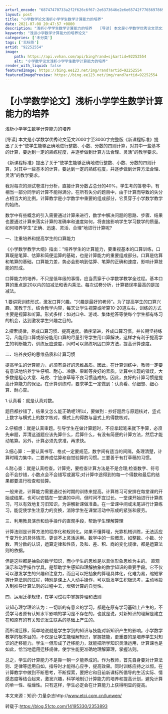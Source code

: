```yaml
---
arturl_encode: "68747470733a2f2f626c6f67:2e6373646e2e6e65742f77656978696e5f3333383235363833:2f61727469636c652f64657461696c732f3932323532353534"
layout: post
title: "小学数学论文浅析小学学生数学计算能力的培养"
date: 2021-07-08 20:47:57 +0800
description: "浅析小学学生数学计算能力的培养　　[导读] 本文是小学数学优秀论文范文2"
keywords: "浅谈小学数学计算能力的培养论文"
categories: ['未分类']
tags: ['无标签']
artid: "92252554"
image:
    path: https://api.vvhan.com/api/bing?rand=sj&artid=92252554
    alt: "小学数学论文浅析小学学生数学计算能力的培养"
render_with_liquid: false
featuredImage: https://bing.ee123.net/img/rand?artid=92252554
featuredImagePreview: https://bing.ee123.net/img/rand?artid=92252554
---
```


# 【小学数学论文】浅析小学学生数学计算能力的培养

浅析小学学生数学计算能力的培养

[导读] 本文是小学数学优秀论文范文2000字至3000字完整版《新课程标准》提出了关于“使学生能够正确地进行整数、小数、分数的四则计算，对其中一些基本的计算，要达到一定的熟练程度，并逐步做到计算方法合理、灵活”的教学要求。

《新课程标准》提出了关于“使学生能够正确地进行整数、小数、分数的四则计算，对其中一些基本的计算，要达到一定的熟练程度，并逐步做到计算方法合理、灵活”的教学要求。

我对每次的测试卷进行分析，直接计算分数占总分的40%，学生考的答卷中，有相当一部分同学的计算不能得满分。在所有失分的题目中，由于计算而导致的失分占相当大的比例。计算教学是小学数学中重要的组成部分，它贯穿于小学数学教学的始终。

数学中有些概念的引入需要通过计算来进行，数学中解决问题的思路、步骤、结果也要通过计算来落实计算的准确率和速度如何，将直接影响学生学习数学的质量。如何培养学生“正确、迅速、灵活、合理”地进行计算呢?

一、注重培养和提高学生的口算能力

《小学数学教学大纲》指出：“培养学生的计算能力，要重视基本的口算训练，口算既是笔算、估算和简便运算的基础，也是计算能力的重要组成部分。口算是估算和笔算的基础，口算能力差，势必会影响到估算、笔算的正确和速度，影响计算技能的形成。

口算能力的培养，不只是低年级的事情，应当贯穿于小学数学教学全过程。基本口算的重点是20以内的加减法和表内乘法。每次试卷分析，计算错误率最高的是加减法。

1.要讲究训练形式，激发口算兴趣。“兴趣是最好的老师”。为了提高学生的口算兴趣，寓教于乐，结合教学内容，每天让学生视算或听算10-20道左右，训练的方式主要是视算和听算。形式多样：如对口令、游戏、集体抢答等使每个学生都有练习的机会，达到激发学生兴趣之目的。

2.探索规律，养成口算习惯、提高速度。循序渐进，养成口算习惯。并长期坚持练习，凡能用口算或部分能用口算的尽量引导学生用口算解决，这样才有利于提高学生的判断能力，训练反应速度，同时可以熟练巩固口算方法，提高计算速度。

二、培养良好的思维品质和计算习惯

提高学生的计算能力，必须有良好的思维品质。因此，在计算训练中，教师一定要有意识地培养学生仔细、耐心、冷静、果断等良好的素质。计算中出现的错误，大多数是粗心大意、马虎、字迹潦草等不良习惯造成的。因此，良好的计算习惯是提高计算能力的保证。在计算训练时，要求学生一定做到：认真看、仔细想、细心算、耐心查。

1.认真看：就是认真对数。

题目都抄错了，结果又怎么能正确呢?所以，要做到：抄好题后与原题核对，竖式上数字与横式上的数字核对，横式上的得数与竖式上的得数核对。

2.仔细想：就是认真审题。引导学生在做计算题时，不应拿起笔来就下手算，必须先审题，弄清这道题应该先算什么，后算什么，有没有简便的计算方法，然后才能动笔算。另外，计算必须先求准，再求快。

3.细心算：一要认真书写、格式一定要规范，数字间有适当的间隔，条理清楚，计算时精力集中。二要养成估算和自觉验算的习惯。三要善于有打草稿的习惯。

4.耐心查：就是认真检查。计算完，要检查计算方法是不是合理;检查数字、符号会不会抄错，小数点会不会错写或漏写;对计算中途得到的每一个得数和最后的结果都要进行检查和验算。

一般来说，计算能力需要通过长时期的训练来提高。计算练习可安排在每堂课的开始或结尾，也可以安插在一堂课的中间，但时间不宜过长。一堂课开始进行计算练习，可以有效地复习旧知识，为讲解新课做准备。在一堂课中间或末尾进行计算练习，能促使学生注意力的变换，消除学生在课堂活动中形成的紧张和疲劳。

三、利用教具演示和动手操作的直观手段，帮助学生理解算理

计算法则是计算方法的程序化和规则化。如果不懂算理，光靠机械训练，无法适应千变万化的具体情况，更谈不上灵活运用。数学中的一些概念，如整数、小数、分数、百分数的认识，运算定律和性质，及和、差、积、商的变化规律，都是运算法则的依据。

但是这些都是抽象的数学知识，而小学生的思维是以具体形象思维为主的。 直观演示和动手操作学具，是帮助学生感知和理解抽象的数学知识的重要手段。它不仅可以激发学生的兴趣和注意力，而且可以把抽象的算理具体化，化难为易，缩短掌握计算法则的过程，特别是课上人人动手操作，可以启发学生积极思考，主动地投入到推导计算法则的过程中去，增强计算的自觉性。

四、运用迁移规律，在学习过程中掌握算理和法则

认知心理学理论认为：一切新的有意义的学习，都是在原有学习基础上产生的，不受学习者原有认知水平影响的学习是不存在的，也就是说，对新知识的理解是建立在和原有的有关知识发生联系的基础上产生的。

而所谓迁移，简单地说就是学生学到的知识与技能对新知识产生的影响。小学数学教学的根本目的，不仅是让学生能理解知识，掌握技能，更重要的是培养学生对知识的迁移能力。学生一但形成了迁移能力，就能把所学知识灵活运用，计算课也是如此，恰当地运用迁移规律，使学生能更准确地理解算理，掌握法则。

总之，学生的计算能力不是靠一朝一夕能养成的。作为教师，首先自身要对计算法则、定律等运用自如，指导时才能得心应手，提高效果。同时训练应持之以恒。在计算教学中做到不断思考，不断探索，要把它和目前新课标所倡导的生活实际、情感态度等结合起来，激发兴趣，科学地制订计算能力的培养和提高计划，避免计算的单一性、枯燥性。只有这样，学生必定会在计算能力上获得明显的提高。

本文来源：知识-力量杂志http://www.etci.com.cn/lunwen/

转载于:https://blog.51cto.com/14195330/2353893